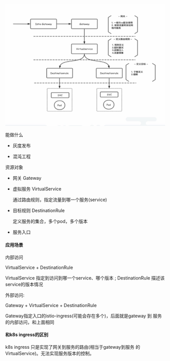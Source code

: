 ![image-20200616202846902](.assets/image-20200616202846902.png)

能做什么

- 灰度发布

- 混沌工程



资源对象

- 网关 Gateway

- 虚拟服务 VirtualService

  通过路由规则，指定流量到哪一个服务(service)

- 目标规则 DestinationRule

  定义服务的集合，多个pod，多个版本

- 服务入口

  

  



####  应用场景

内部访问 

VirtualService + DestinationRule

VirtualService 指定到访问到哪一个service、哪个版本  ;  DestinationRule 描述该service的版本情况



外部访问: 

Gateway + VirtualService + DestinationRule

Gateway指定入口的istio-ingress(可能会存在多个)，后面就是gateway 到 服务的内部访问，和上面相同





#### 和k8s ingress的区别

k8s ingress 只是实现了网关到服务的路由(相当于gateway到服务 的VirtualService)。无法实现服务版本的控制。
